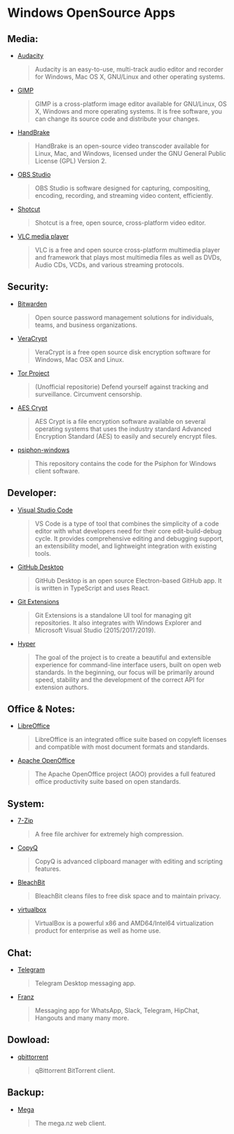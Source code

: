 # Windows OpenSource Apps

## Media:

- [Audacity](https://github.com/audacity/audacity)
  > Audacity is an easy-to-use, multi-track audio editor and recorder for Windows, Mac OS X, GNU/Linux and other operating systems.
- [GIMP](https://github.com/GNOME/gimp)
  > GIMP is a cross-platform image editor available for GNU/Linux, OS X, Windows and more operating systems. It is free software, you can change its source code and distribute your changes.
- [HandBrake](https://github.com/HandBrake/HandBrake)
  > HandBrake is an open-source video transcoder available for Linux, Mac, and Windows, licensed under the GNU General Public License (GPL) Version 2.
- [OBS Studio](https://github.com/obsproject/obs-studio)
  > OBS Studio is software designed for capturing, compositing, encoding, recording, and streaming video content, efficiently.
- [Shotcut](https://github.com/mltframework/shotcut)
  > Shotcut is a free, open source, cross-platform video editor.
- [VLC media player](https://github.com/videolan/vlc)
  > VLC is a free and open source cross-platform multimedia player and framework that plays most multimedia files as well as DVDs, Audio CDs, VCDs, and various streaming protocols.

## Security:

- [Bitwarden](https://github.com/bitwarden/clients)
  > Open source password management solutions for individuals, teams, and business organizations.
- [VeraCrypt](https://github.com/veracrypt/VeraCrypt)
  > VeraCrypt is a free open source disk encryption software for Windows, Mac OSX and Linux.
- [Tor Project](https://github.com/torproject/tor)
  > (Unofficial repositorie) Defend yourself against tracking and surveillance. Circumvent censorship.
- [AES Crypt](https://github.com/paulej/AESCrypt)
  > AES Crypt is a file encryption software available on several operating systems that uses the industry standard Advanced Encryption Standard (AES) to easily and securely encrypt files.
- [psiphon-windows](https://github.com/Psiphon-Inc/psiphon-windows)
  > This repository contains the code for the Psiphon for Windows client software.

## Developer:

- [Visual Studio Code](https://github.com/microsoft/vscode)
  > VS Code is a type of tool that combines the simplicity of a code editor with what developers need for their core edit-build-debug cycle. It provides comprehensive editing and debugging support, an extensibility model, and lightweight integration with existing tools.
- [GitHub Desktop](https://github.com/desktop/desktop)
  > GitHub Desktop is an open source Electron-based GitHub app. It is written in TypeScript and uses React.
- [Git Extensions](https://github.com/gitextensions/gitextensions)
  > Git Extensions is a standalone UI tool for managing git repositories. It also integrates with Windows Explorer and Microsoft Visual Studio (2015/2017/2019).
- [Hyper](https://github.com/vercel/hyper)
  > The goal of the project is to create a beautiful and extensible experience for command-line interface users, built on open web standards. In the beginning, our focus will be primarily around speed, stability and the development of the correct API for extension authors.

## Office & Notes:

- [LibreOffice](https://github.com/LibreOffice/core)
  > LibreOffice is an integrated office suite based on copyleft licenses and compatible with most document formats and standards.
- [Apache OpenOffice](https://github.com/apache/openoffice)
  > The Apache OpenOffice project (AOO) provides a full featured office productivity suite based on open standards.

## System:

- [7-Zip](https://sourceforge.net/projects/sevenzip)
  > A free file archiver for extremely high compression.
- [CopyQ](https://github.com/hluk/CopyQ)
  > CopyQ is advanced clipboard manager with editing and scripting features.
- [BleachBit](https://github.com/bleachbit/bleachbit)
  > BleachBit cleans files to free disk space and to maintain privacy.
- [virtualbox](https://www.virtualbox.org/browser/vbox/trunk)
  > VirtualBox is a powerful x86 and AMD64/Intel64 virtualization product for enterprise as well as home use.

## Chat:

- [Telegram](https://github.com/telegramdesktop/tdesktop)
  > Telegram Desktop messaging app.
- [Franz](https://github.com/meetfranz/franz)
  > Messaging app for WhatsApp, Slack, Telegram, HipChat, Hangouts and many many more.

## Dowload:

- [qbittorrent](https://github.com/qbittorrent/qBittorrent)
  > qBittorrent BitTorrent client.

## Backup:

- [Mega](https://github.com/meganz/webclient)
  > The mega.nz web client.
